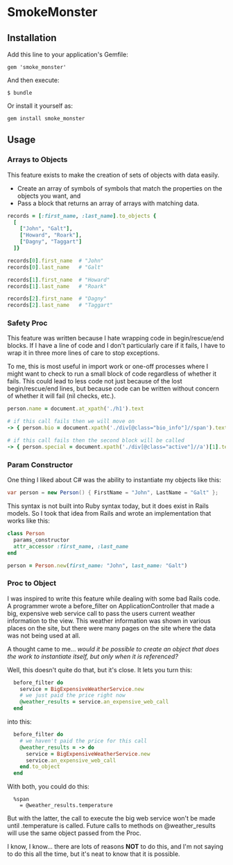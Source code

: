 # SmokeMonster

## Installation
Add this line to your application's Gemfile:

    gem 'smoke_monster'

And then execute:

    $ bundle

Or install it yourself as:

    gem install smoke_monster

## Usage

### Arrays to Objects

This feature exists to make the creation of sets of objects with data easily.

* Create an array of symbols of symbols that match the properties on the objects you want, and
* Pass a block that returns an array of arrays with matching data. 

````ruby
records = [:first_name, :last_name].to_objects { 
  [
    ["John", "Galt"], 
    ["Howard", "Roark"],
    ["Dagny", "Taggart"]
  ]}

records[0].first_name  # "John"
records[0].last_name   # "Galt"

records[1].first_name  # "Howard"
records[1].last_name   # "Roark"

records[2].first_name  # "Dagny"
records[2].last_name   # "Taggart"
````

### Safety Proc

This feature was written because I hate wrapping code in begin/rescue/end blocks.  If I have a line of code and I don't particularly care if it fails, I have to wrap it in three more lines of care to stop exceptions.

To me, this is most useful in import work or one-off processes where I might want to check to run a small block of code regardless of whether it fails.  This could lead to less code not just because of the lost begin/rescue/end lines, but because code can be written without concern of whether it will fail (nil checks, etc.).

````ruby
person.name = document.at_xpath('./h1').text

# if this call fails then we will move on
-> { person.bio = document.xpath('./div[@class="bio_info"]//span').text }.call_safely

# if this call fails then the second block will be called
-> { person.special = document.xpath('./div[@class="active"]//a')[1].text == "special" }.call_safely { person.special = false }
````

### Param Constructor

One thing I liked about C# was the ability to instantiate my objects like this:

````c#
var person = new Person() { FirstName = "John", LastName = "Galt" };
````

This syntax is not built into Ruby syntax today, but it does exist in Rails models.  So I took that idea from Rails and wrote an implementation that works like this:

````ruby
class Person
  params_constructor
  attr_accessor :first_name, :last_name
end

person = Person.new(first_name: "John", last_name: "Galt")
````

### Proc to Object

I was inspired to write this feature while dealing with some bad Rails code. A programmer wrote a before_filter on ApplicationController that made a big, expensive web service call to pass the users current weather information to the view.  This weather information was shown in various places on the site, but there were many pages on the site where the data was not being used at all.

A thought came to me... *would it be possible to create an object that does the work to instantiate itself, but only when it is referenced?*

Well, this doesn't quite do that, but it's close.  It lets you turn this:

````ruby
  before_filter do
    service = BigExpensiveWeatherService.new
    # we just paid the price right now
    @weather_results = service.an_expensive_web_call
  end
````

into this:

````ruby
  before_filter do
    # we haven't paid the price for this call
    @weather_results = -> do
      service = BigExpensiveWeatherService.new
      service.an_expensive_web_call
    end.to_object
  end
````

With both, you could do this:

````haml
  %span
    = @weather_results.temperature
````

But with the latter, the call to execute the big web service won't be made until .temperature is called.  Future calls to methods on @weather_results will use the same object passed from the Proc.

I know, I know... there are lots of reasons **NOT** to do this, and I'm not saying to do this all the time, but it's neat to know that it is possible.




